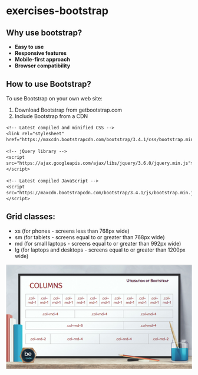 # exercises-bootstrap
## Why use bootstrap?
- **Easy to use**
- **Responsive features**
- **Mobile-first approach**
- **Browser compatibility**
## How to use Bootstrap?
To use Bootstrap on your own web site:
1) Download Bootstrap from getbootstrap.com
2) Include Bootstrap from a CDN
 ```  
<!-- Latest compiled and minified CSS -->
<link rel="stylesheet" href="https://maxcdn.bootstrapcdn.com/bootstrap/3.4.1/css/bootstrap.min.css">

<!-- jQuery library -->
<script src="https://ajax.googleapis.com/ajax/libs/jquery/3.6.0/jquery.min.js"></script>

<!-- Latest compiled JavaScript -->
<script src="https://maxcdn.bootstrapcdn.com/bootstrap/3.4.1/js/bootstrap.min.js"></script>
```
## Grid classes:
- xs (for phones - screens less than 768px wide)
- sm (for tablets - screens equal to or greater than 768px wide)
- md (for small laptops - screens equal to or greater than 992px wide)
- lg (for laptops and desktops - screens equal to or greater than 1200px wide)

![structure des 12 colonnes](img1.png)

